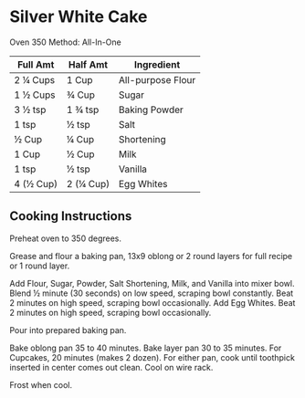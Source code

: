# Silver White Cake

Oven 350
Method: All-In-One

|Full Amt | Half Amt | Ingredient|
|----|----|---|
2 ¼ Cups | 1 Cup | All-purpose Flour
1 ½ Cups | ¾ Cup | Sugar
3 ½ tsp | 1 ¾ tsp | Baking Powder
1 tsp | ½ tsp | Salt
½ Cup | ¼ Cup | Shortening
1 Cup | ½ Cup | Milk
1 tsp | ½ tsp | Vanilla
4 (½ Cup) | 2 (¼ Cup) | Egg Whites

## Cooking Instructions

Preheat oven to 350 degrees.

Grease and flour a baking pan, 13x9 oblong or 2 round layers for full recipe or 1 round layer.

Add Flour, Sugar, Powder, Salt Shortening, Milk, and Vanilla into mixer bowl.
Blend ½ minute (30 seconds) on low speed, scraping bowl constantly.
Beat 2 minutes on high speed, scraping bowl occasionally.
Add Egg Whites.
Beat 2 minutes on high speed, scraping bowl occasionally.

Pour into prepared baking pan.

Bake oblong pan 35 to 40 minutes.
Bake layer pan 30 to 35 minutes.
For Cupcakes, 20 minutes (makes 2 dozen).
For either pan, cook until toothpick inserted in center comes out clean.
Cool on wire rack.

Frost when cool.
